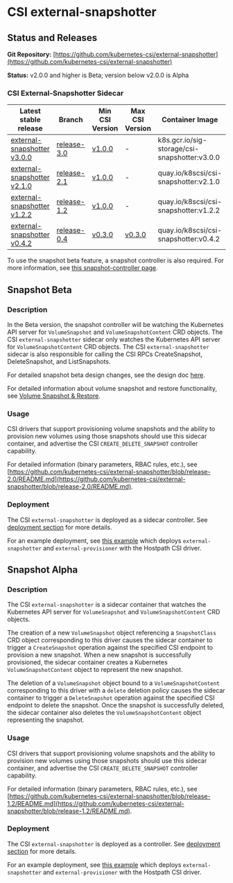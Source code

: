 # CSI external-snapshotter

## Status and Releases

**Git Repository:** [https://github.com/kubernetes-csi/external-snapshotter](https://github.com/kubernetes-csi/external-snapshotter)

**Status:** v2.0.0 and higher is Beta; version below v2.0.0 is Alpha

### CSI External-Snapshotter Sidecar

Latest stable release | Branch | Min CSI Version | Max CSI Version | Container Image | [Min K8s Version](kubernetes-compatibility.md#minimum-version) | [Max K8s Version](kubernetes-compatibility.md#maximum-version) | [Recommended K8s Version](kubernetes-compatibility.md#recommended-version) |
--|--|--|--|--|--|--|--
[external-snapshotter v3.0.0](https://github.com/kubernetes-csi/external-snapshotter/releases/tag/v3.0.0) | [release-3.0](https://github.com/kubernetes-csi/external-snapshotter/tree/release-3.0) | [v1.0.0](https://github.com/container-storage-interface/spec/releases/tag/v1.0.0) | - | k8s.gcr.io/sig-storage/csi-snapshotter:v3.0.0 | v1.17 | - | v1.17
[external-snapshotter v2.1.0](https://github.com/kubernetes-csi/external-snapshotter/releases/tag/v2.1.0) | [release-2.1](https://github.com/kubernetes-csi/external-snapshotter/tree/release-2.1) | [v1.0.0](https://github.com/container-storage-interface/spec/releases/tag/v1.0.0) | - | quay.io/k8scsi/csi-snapshotter:v2.1.0 | v1.17 | - | v1.17
[external-snapshotter v1.2.2](https://github.com/kubernetes-csi/external-snapshotter/releases/tag/v1.2.2) | [release-1.2](https://github.com/kubernetes-csi/external-snapshotter/tree/release-1.2) | [v1.0.0](https://github.com/container-storage-interface/spec/releases/tag/v1.0.0) | - | quay.io/k8scsi/csi-snapshotter:v1.2.2 | v1.13 | v1.16 | v1.14
[external-snapshotter v0.4.2](https://github.com/kubernetes-csi/external-snapshotter/releases/tag/v0.4.2) | [release-0.4](https://github.com/kubernetes-csi/external-snapshotter/tree/release-0.4) | [v0.3.0](https://github.com/container-storage-interface/spec/releases/tag/v0.3.0) | [v0.3.0](https://github.com/container-storage-interface/spec/releases/tag/v0.3.0) | quay.io/k8scsi/csi-snapshotter:v0.4.2 | v1.12 | v1.16 | v1.12

To use the snapshot beta feature, a snapshot controller is also required. For more information, see [this snapshot-controller page](snapshot-controller.md).

## Snapshot Beta

### Description

In the Beta version, the snapshot controller will be watching the Kubernetes API server for `VolumeSnapshot` and `VolumeSnapshotContent` CRD objects. The CSI `external-snapshotter` sidecar only watches the Kubernetes API server for `VolumeSnapshotContent` CRD objects. The CSI `external-snapshotter` sidecar is also responsible for calling the CSI RPCs CreateSnapshot, DeleteSnapshot, and ListSnapshots.

For detailed snapshot beta design changes, see the design doc [here](https://github.com/kubernetes/enhancements/blob/master/keps/sig-storage/20190709-csi-snapshot.md).

For detailed information about volume snapshot and restore functionality, see [Volume Snapshot & Restore](snapshot-restore-feature.md).

### Usage

CSI drivers that support provisioning volume snapshots and the ability to provision new volumes using those snapshots should use this sidecar container, and advertise the CSI `CREATE_DELETE_SNAPSHOT` controller capability.

For detailed information (binary parameters, RBAC rules, etc.), see [https://github.com/kubernetes-csi/external-snapshotter/blob/release-2.0/README.md](https://github.com/kubernetes-csi/external-snapshotter/blob/release-2.0/README.md).

### Deployment

The CSI `external-snapshotter` is deployed as a sidecar controller. See [deployment section](deploying.md) for more details.

For an example deployment, see [this example](https://github.com/kubernetes-csi/external-snapshotter/blob/release-2.0/deploy/kubernetes/csi-snapshotter/setup-csi-snapshotter.yaml) which deploys `external-snapshotter` and `external-provisioner` with the Hostpath CSI driver.

## Snapshot Alpha

### Description

The CSI `external-snapshotter` is a sidecar container that watches the Kubernetes API server for `VolumeSnapshot` and `VolumeSnapshotContent` CRD objects.

The creation of a new `VolumeSnapshot` object referencing a `SnapshotClass` CRD object corresponding to this driver causes the sidecar container to trigger a `CreateSnapshot` operation against the specified CSI endpoint to provision a new snapshot. When a new snapshot is successfully provisioned, the sidecar container creates a Kubernetes `VolumeSnapshotContent` object to represent the new snapshot.

The deletion of a `VolumeSnapshot` object bound to a `VolumeSnapshotContent` corresponding to this driver with a `delete` deletion policy causes the sidecar container to trigger a `DeleteSnapshot` operation against the specified CSI endpoint to delete the snapshot. Once the snapshot is successfully deleted, the sidecar container also deletes the `VolumeSnapshotContent` object representing the snapshot.

### Usage

CSI drivers that support provisioning volume snapshots and the ability to provision new volumes using those snapshots should use this sidecar container, and advertise the CSI `CREATE_DELETE_SNAPSHOT` controller capability.

For detailed information (binary parameters, RBAC rules, etc.), see [https://github.com/kubernetes-csi/external-snapshotter/blob/release-1.2/README.md](https://github.com/kubernetes-csi/external-snapshotter/blob/release-1.2/README.md).

### Deployment

The CSI `external-snapshotter` is deployed as a controller. See [deployment section](deploying.md) for more details.

For an example deployment, see [this example](https://github.com/kubernetes-csi/external-snapshotter/tree/release-1.2/deploy/kubernetes/setup-csi-snapshotter.yaml) which deploys `external-snapshotter` and `external-provisioner` with the Hostpath CSI driver.

